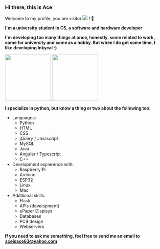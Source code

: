 ### Hi there, this is Ace
Welcome to my profile, you are visitor ![](https://komarev.com/ghpvc/?username=aceisace) ! :tada:

**I'm a university student in CS, a software and hardware developer**

**I'm developing too many things at once, honestly, some related to work, some for university and some as a hobby. But when I do get some time, I like developing Inkycal :)**


<a href="https://github.com/aceisace">
  <img src="https://github-readme-stats.vercel.app/api?username=aceisace&count_private=true&show_icons=true&bg_color=30,e96443,904e95&title_color=fff&text_color=fff" height="150px"/>
</a>
<a href="https://github.com/aceisace">
  <img src="https://github-readme-stats.vercel.app/api/top-langs/?username=aceisace&layout=compact&bg_color=30,e96443,904e95&title_color=fff&text_color=fff" height="150px"/>
</a>

**I specialize in python, but know a thing or two about the following too:**
* Languages:
  * Python
  * HTML
  * CSS
  * jQuery / Javascript
  * MySQL
  * Java
  * Angular / Typescript
  * C++
* Development expierence with:
  * Raspberry Pi
  * Arduino
  * ESP32
  * Linux
  * Mac
* Additional skills:
  * Flask
  * APIs (development)
  * ePaper Displays
  * Databases
  * PCB design
  * Webservers

**If you need to ask me something, feel free to send me an email to aceisace63@yahoo.com**
